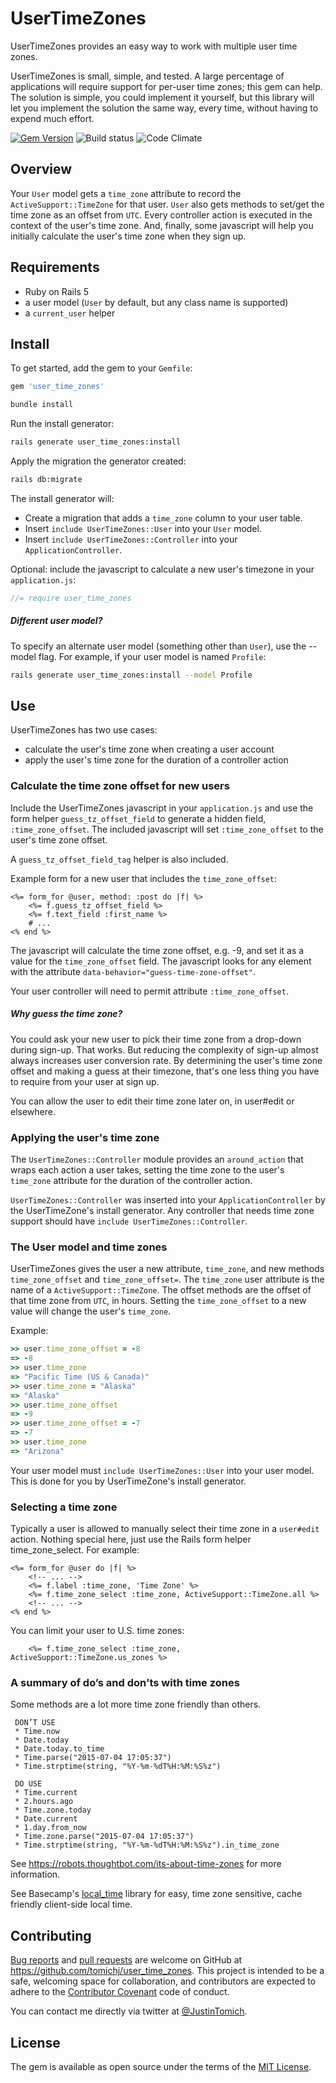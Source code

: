 # UserTimeZones

UserTimeZones provides an easy way to work with multiple user time zones.

UserTimeZones is small, simple, and tested. A large percentage of applications will require
support for per-user time zones; this gem can help. The solution is simple, you could implement it 
yourself, but this library will let you implement the solution the same way, every time, without having 
to expend much effort.

[![Gem Version](https://badge.fury.io/rb/user_time_zones.svg)](https://badge.fury.io/rb/user_time_zones) ![Build status](https://travis-ci.org/tomichj/user_time_zones.svg?branch=master) ![Code Climate](https://codeclimate.com/github/tomichj/user_time_zones/badges/gpa.svg)

## Overview

Your `User` model gets a `time_zone` attribute to record the `ActiveSupport::TimeZone` for that user. `User` also gets
methods to set/get the time zone as an offset from `UTC`. Every controller action is executed in the context of the 
user's time zone. And, finally, some javascript will help you initially calculate the user's time zone when they
sign up.


## Requirements

* Ruby on Rails 5
* a user model (`User` by default, but any class name is supported)
* a `current_user` helper

## Install

To get started, add the gem to your `Gemfile`:

```ruby
gem 'user_time_zones'
```

```sh
bundle install
```

Run the install generator:
```sh
rails generate user_time_zones:install
```

Apply the migration the generator created:
```sh
rails db:migrate
```

The install generator will:
* Create a migration that adds a `time_zone` column to your user table.
* Insert `include UserTimeZones::User` into your `User` model.
* Insert `include UserTimeZones::Controller` into your `ApplicationController`.

Optional: include the javascript to calculate a new user's timezone in your `application.js`:
```javascript
//= require user_time_zones
```


##### Different user model?

To specify an alternate user model (something other than `User`), use the --model flag. For example, if your user model
is named `Profile`:

```sh
rails generate user_time_zones:install --model Profile
```


## Use

UserTimeZones has two use cases:
* calculate the user's time zone when creating a user account
* apply the user's time zone for the duration of a controller action

### Calculate the time zone offset for new users

Include the UserTimeZones javascript in your `application.js` and use the form helper `guess_tz_offset_field` to
generate a hidden field, `:time_zone_offset`. The included javascript will set `:time_zone_offset` to the user's 
time zone offset.

A `guess_tz_offset_field_tag` helper is also included.

Example form for a new user that includes the `time_zone_offset`:
```erbruby
<%= form_for @user, method: :post do |f| %>
    <%= f.guess_tz_offset_field %>
    <%= f.text_field :first_name %>
    # ...
<% end %>
```

The javascript will calculate the time zone offset, e.g. -9, and set it as a value for the `time_zone_offset` field.
The javascript looks for any element with the attribute `data-behavior="guess-time-zone-offset"`.

Your user controller will need to permit attribute `:time_zone_offset`.


##### Why guess the time zone?

You could ask your new user to pick their time zone from a drop-down during sign-up. That works. But reducing
the complexity of sign-up almost always increases user conversion rate. By determining the user's time zone 
offset and making a guess at their timezone, that's one less thing you have to require from your user at sign up.

You can allow the user to edit their time zone later on, in user#edit or elsewhere.


### Applying the user's time zone

The `UserTimeZones::Controller` module provides an `around_action` that wraps each action a user takes, setting
the time zone to the user's `time_zone` attribute for the duration of the controller action.

`UserTimeZones::Controller` was inserted into your `ApplicationController` by the UserTimeZone's install generator.
 Any controller that needs time zone support should have `include UserTimeZones::Controller`. 


### The User model and time zones

UserTimeZones gives the user a new attribute, `time_zone`, and new methods `time_zone_offset` and `time_zone_offset=`. 
The `time_zone` user attribute is the name of a `ActiveSupport::TimeZone`. The offset methods are the offset of 
that time zone from `UTC`, in hours. Setting the `time_zone_offset` to a new value will change the user's `time_zone`.

Example:
```ruby
>> user.time_zone_offset = -8
=> -8
>> user.time_zone
=> "Pacific Time (US & Canada)"
>> user.time_zone = "Alaska"
=> "Alaska"
>> user.time_zone_offset
=> -9
>> user.time_zone_offset = -7
=> -7
>> user.time_zone
=> "Arizona"
```

Your user model must `include UserTimeZones::User` into your user model. This is done for you by UserTimeZone's
install generator.

### Selecting a time zone

Typically a user is allowed to manually select their time zone in a `user#edit` action. Nothing special here,
just use the Rails form helper time_zone_select. For example:
```erbruby
<%= form_for @user do |f| %>
    <!-- ... -->
    <%= f.label :time_zone, 'Time Zone' %>
    <%= f.time_zone_select :time_zone, ActiveSupport::TimeZone.all %>
    <!-- ... -->
<% end %>
```

You can limit your user to U.S. time zones:
```erbruby
    <%= f.time_zone_select :time_zone, ActiveSupport::TimeZone.us_zones %>
```



### A summary of do’s and don'ts with time zones

Some methods are a lot more time zone friendly than others.
     
     DON’T USE
     * Time.now
     * Date.today
     * Date.today.to_time
     * Time.parse("2015-07-04 17:05:37")
     * Time.strptime(string, "%Y-%m-%dT%H:%M:%S%z")
     
     DO USE
     * Time.current
     * 2.hours.ago
     * Time.zone.today
     * Date.current
     * 1.day.from_now
     * Time.zone.parse("2015-07-04 17:05:37")
     * Time.strptime(string, "%Y-%m-%dT%H:%M:%S%z").in_time_zone

See https://robots.thoughtbot.com/its-about-time-zones for more information.

See Basecamp's [local_time](https://github.com/basecamp/local_time) library for easy, time zone sensitive,
cache friendly client-side local time.


## Contributing

[Bug reports] and [pull requests] are welcome on GitHub at https://github.com/tomichj/user_time_zones. 
This project is intended to be a safe, welcoming space for collaboration, and contributors are expected to 
adhere to the [Contributor Covenant](http://contributor-covenant.org) code of conduct.

You can contact me directly via twitter at [@JustinTomich](https://twitter.com/justintomich).

[Bug reports]: https://github.com/tomichj/authenticate/issues
[pull requests]: https://github.com/tomichj/user_time_zones/pulls

## License

The gem is available as open source under the terms of the [MIT License](http://opensource.org/licenses/MIT).

